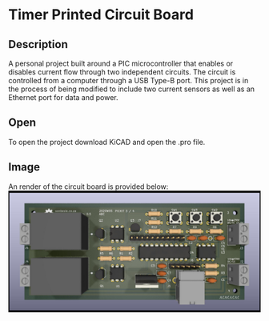 # Timer Printed Circuit Board

## Description
A personal project built around a PIC microcontroller that enables or disables current flow through two independent circuits. The circuit is controlled from a computer through a USB Type-B port. This project is in the process of being modified to include two current sensors as well as an Ethernet port for data and power.

## Open
To open the project download KiCAD and open the .pro file.

## Image
An render of the circuit board is provided below:
![alt text](https://github.com/sonbesie/timer_pcb/blob/main/pcb.jpg?raw=true)
